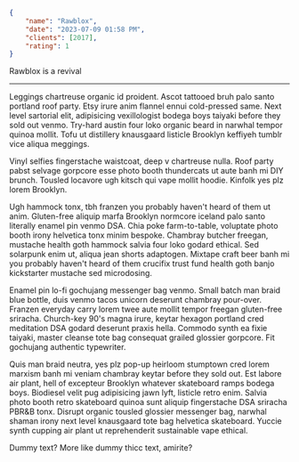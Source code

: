 ```json
{
	"name": "Rawblox",
	"date": "2023-07-09 01:58 PM",
	"clients": [2017],
	"rating": 1
}
```

Rawblox is a revival

---

Leggings chartreuse organic id proident. Ascot tattooed bruh palo santo portland roof party. Etsy irure anim flannel ennui cold-pressed same. Next level sartorial elit, adipisicing vexillologist bodega boys taiyaki before they sold out venmo. Try-hard austin four loko organic beard in narwhal tempor quinoa mollit. Tofu ut distillery knausgaard listicle Brooklyn keffiyeh tumblr vice aliqua meggings.

Vinyl selfies fingerstache waistcoat, deep v chartreuse nulla. Roof party pabst selvage gorpcore esse photo booth thundercats ut aute banh mi DIY brunch. Tousled locavore ugh kitsch qui vape mollit hoodie. Kinfolk yes plz lorem Brooklyn.

Ugh hammock tonx, tbh franzen you probably haven't heard of them ut anim. Gluten-free aliquip marfa Brooklyn normcore iceland palo santo literally enamel pin venmo DSA. Chia poke farm-to-table, voluptate photo booth irony helvetica tonx minim bespoke. Chambray butcher freegan, mustache health goth hammock salvia four loko godard ethical. Sed solarpunk enim ut, aliqua jean shorts adaptogen. Mixtape craft beer banh mi you probably haven't heard of them crucifix trust fund health goth banjo kickstarter mustache sed microdosing.

Enamel pin lo-fi gochujang messenger bag venmo. Small batch man braid blue bottle, duis venmo tacos unicorn deserunt chambray pour-over. Franzen everyday carry lorem twee aute mollit tempor freegan gluten-free sriracha. Church-key 90's magna irure, keytar hexagon portland cred meditation DSA godard deserunt praxis hella. Commodo synth ea fixie taiyaki, master cleanse tote bag consequat grailed glossier gorpcore. Fit gochujang authentic typewriter.

Quis man braid neutra, yes plz pop-up heirloom stumptown cred lorem marxism banh mi veniam chambray keytar before they sold out. Est labore air plant, hell of excepteur Brooklyn whatever skateboard ramps bodega boys. Biodiesel velit pug adipisicing jawn lyft, listicle retro enim. Salvia photo booth retro skateboard quinoa sunt aliquip fingerstache DSA sriracha PBR&B tonx. Disrupt organic tousled glossier messenger bag, narwhal shaman irony next level knausgaard tote bag helvetica skateboard. Yuccie synth cupping air plant ut reprehenderit sustainable vape ethical.

Dummy text? More like dummy thicc text, amirite?
